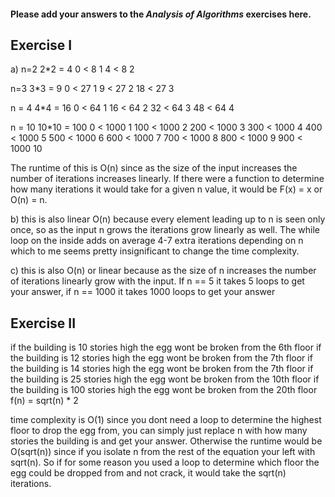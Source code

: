 #### Please add your answers to the ***Analysis of  Algorithms*** exercises here.

## Exercise I

a)
n=2 2*2 = 4
0 < 8   1
4 < 8   2

n=3 3*3 = 9
0 < 27      1
9 < 27      2
18 < 27     3

n = 4  4*4 = 16
0 < 64      1
16 < 64     2
32 < 64     3
48 < 64     4

n = 10 10*10 = 100
0 < 1000        1
100 < 1000      2
200 < 1000      3
300 < 1000      4
400 < 1000      5
500 < 1000      6
600 < 1000      7
700 < 1000      8
800 < 1000      9
900 < 1000      10

The runtime of this is O(n) since as the size of the input increases the number of iterations increases linearly. If there 
were a function to determine how many iterations it would take for a given n value, it would be F(x) = x or O(n) = n.


b) this is also linear O(n) because every element leading up to n is seen only once, so as the input n grows the iterations grow linearly as well. The while loop on the inside adds on average 4-7 extra iterations depending on n which to me seems pretty insignificant to change the time complexity.


c) this is also O(n) or linear because as the size of n increases the number of iterations linearly grow with the input. If n == 5
it takes 5 loops to get your answer, if n == 1000 it takes 1000 loops to get your answer

## Exercise II

if the building is 10 stories high the egg wont be broken from the 6th floor
if the building is 12 stories high the egg wont be broken from the 7th floor
if the building is 14 stories high the egg wont be broken from the 7th floor
if the building is 25 stories high the egg wont be broken from the 10th floor
if the building is 100 stories high the egg wont be broken from the 20th floor
f(n) = sqrt(n) * 2

time complexity is O(1) since you dont need a loop to determine the highest floor to drop the egg from, you can simply just replace n with how many stories the building is and get your answer. Otherwise the runtime would be O(sqrt(n)) since if you isolate n from the rest of the equation your left with sqrt(n). So if for some reason you used a loop to determine which floor the egg could be dropped from and not crack, it would take the sqrt(n) iterations.


